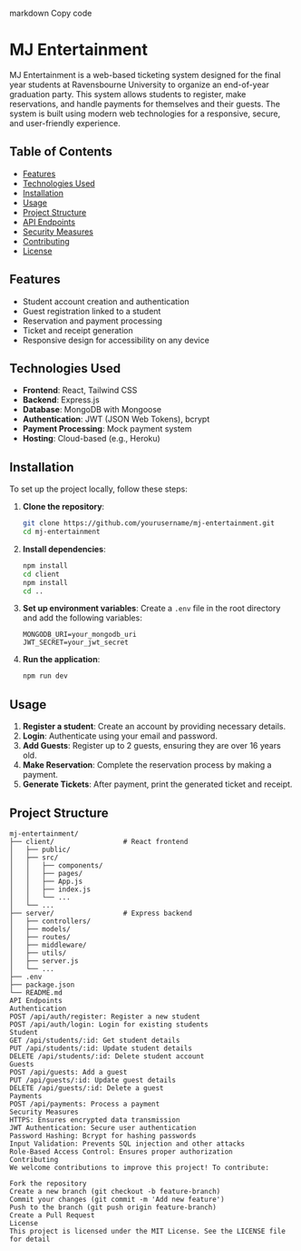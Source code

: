 markdown
Copy code
# MJ Entertainment

MJ Entertainment is a web-based ticketing system designed for the final year students at Ravensbourne University to organize an end-of-year graduation party. This system allows students to register, make reservations, and handle payments for themselves and their guests. The system is built using modern web technologies for a responsive, secure, and user-friendly experience.

## Table of Contents

- [Features](#features)
- [Technologies Used](#technologies-used)
- [Installation](#installation)
- [Usage](#usage)
- [Project Structure](#project-structure)
- [API Endpoints](#api-endpoints)
- [Security Measures](#security-measures)
- [Contributing](#contributing)
- [License](#license)

## Features

- Student account creation and authentication
- Guest registration linked to a student
- Reservation and payment processing
- Ticket and receipt generation
- Responsive design for accessibility on any device

## Technologies Used

- **Frontend**: React, Tailwind CSS
- **Backend**: Express.js
- **Database**: MongoDB with Mongoose
- **Authentication**: JWT (JSON Web Tokens), bcrypt
- **Payment Processing**: Mock payment system
- **Hosting**: Cloud-based (e.g., Heroku)

## Installation

To set up the project locally, follow these steps:

1. **Clone the repository**:
    ```bash
    git clone https://github.com/yourusername/mj-entertainment.git
    cd mj-entertainment
    ```

2. **Install dependencies**:
    ```bash
    npm install
    cd client
    npm install
    cd ..
    ```

3. **Set up environment variables**:
    Create a `.env` file in the root directory and add the following variables:
    ```plaintext
    MONGODB_URI=your_mongodb_uri
    JWT_SECRET=your_jwt_secret
    ```

4. **Run the application**:
    ```bash
    npm run dev
    ```

## Usage

1. **Register a student**: Create an account by providing necessary details.
2. **Login**: Authenticate using your email and password.
3. **Add Guests**: Register up to 2 guests, ensuring they are over 16 years old.
4. **Make Reservation**: Complete the reservation process by making a payment.
5. **Generate Tickets**: After payment, print the generated ticket and receipt.

## Project Structure

```plaintext
mj-entertainment/
├── client/                 # React frontend
│   ├── public/
│   ├── src/
│   │   ├── components/
│   │   ├── pages/
│   │   ├── App.js
│   │   ├── index.js
│   │   └── ...
│   └── ...
├── server/                 # Express backend
│   ├── controllers/
│   ├── models/
│   ├── routes/
│   ├── middleware/
│   ├── utils/
│   ├── server.js
│   └── ...
├── .env
├── package.json
└── README.md
API Endpoints
Authentication
POST /api/auth/register: Register a new student
POST /api/auth/login: Login for existing students
Student
GET /api/students/:id: Get student details
PUT /api/students/:id: Update student details
DELETE /api/students/:id: Delete student account
Guests
POST /api/guests: Add a guest
PUT /api/guests/:id: Update guest details
DELETE /api/guests/:id: Delete a guest
Payments
POST /api/payments: Process a payment
Security Measures
HTTPS: Ensures encrypted data transmission
JWT Authentication: Secure user authentication
Password Hashing: Bcrypt for hashing passwords
Input Validation: Prevents SQL injection and other attacks
Role-Based Access Control: Ensures proper authorization
Contributing
We welcome contributions to improve this project! To contribute:

Fork the repository
Create a new branch (git checkout -b feature-branch)
Commit your changes (git commit -m 'Add new feature')
Push to the branch (git push origin feature-branch)
Create a Pull Request
License
This project is licensed under the MIT License. See the LICENSE file for detail
